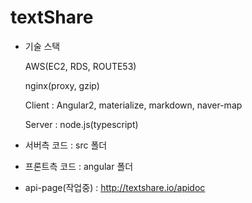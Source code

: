 # textShare

* 기술 스택

	AWS(EC2, RDS, ROUTE53)

	nginx(proxy, gzip)

	Client : Angular2, materialize, markdown, naver-map 

	Server : node.js(typescript)

* 서버측 코드 : src 폴더

* 프론트측 코드 : angular 폴더

* api-page(작업중) : http://textshare.io/apidoc